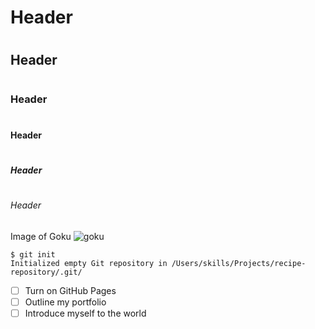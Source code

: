 # <h1> Header
# <h2> Header
# <h3> Header
# <h4> Header
# <h5> Header
# <h6> Header



Image of Goku ![goku](https://github.com/user-attachments/assets/2ceeb626-fa97-4f60-ac4c-719837d04b6b)




```
$ git init
Initialized empty Git repository in /Users/skills/Projects/recipe-repository/.git/
```


- [ ] Turn on GitHub Pages
- [ ] Outline my portfolio
- [ ] Introduce myself to the world
